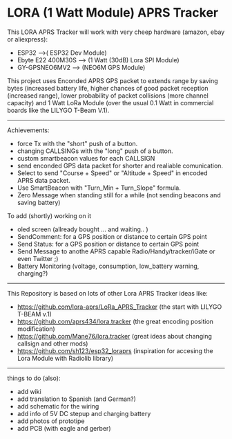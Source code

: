 # LORA (1 Watt Module) APRS Tracker

This LORA APRS Tracker will work with very cheep hardware (amazon, ebay or aliexpress):
- ESP32 -->( ESP32 Dev Module)
- Ebyte E22 400M30S --> (1 Watt (30dB) Lora SPI Module)
- GY-GPSNEO6MV2 --> (NEO6M GPS Module)

This project uses Enconded APRS GPS packet to extends range by saving bytes (increased battery life, higher chances of good packet reception (increased range), lower probability of packet collisions (more channel capacity) and 1 Watt LoRa Module (over the usual 0.1 Watt in commercial boards like the LILYGO T-Beam V.1).

______________________________________________________________________

Achievements:

- force Tx with the "short" push of a button.
- changing CALLSINGs with the "long" push of a button.
- custom smartbeacon values for each CALLSIGN
- send enconded GPS data packet for shorter and realiable comunication.
- Select to send "Course + Speed" or "Altitude + Speed" in encoded APRS data packet.
- Use SmartBeacon with "Turn_Min + Turn_Slope" formula.
- Zero Message when standing still for a while (not sending beacons and saving battery)

To add (shortly) working on it

- oled screen (allready bought ... and waiting..  )
- SendComment: for a GPS position or distance to certain GPS point
- Send Status: for a GPS position or distance to certain GPS point
- Send Message to anothe APRS capable Radio/Handy/tracker/iGate or even Twitter ;)
- Battery Monitoring (voltage, consumption, low_battery warning, charging?)

______________________________________________________________________
This Repository is based on lots of other Lora APRS Tracker ideas like:

- https://github.com/lora-aprs/LoRa_APRS_Tracker      (the start with LILYGO T-BEAM v.1)
- https://github.com/aprs434/lora.tracker             (the great encoding position modification)
- https://github.com/Mane76/lora.tracker              (great ideas about changing callsign and other mods)
- https://github.com/sh123/esp32_loraprs              (inspiration for accesing the Lora Module with Radiolib library)
______________________________________________________________________

things to do (also):
- add wiki 
- add translation to Spanish (and German?)
- add schematic for the wiring
- add info of 5V DC stepup and charging battery
- add photos of prototipe
- add PCB (with eagle and gerber)
